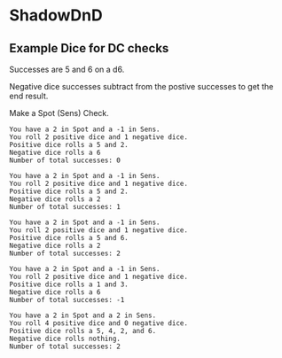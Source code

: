 # ShadowDnD

## Example Dice for DC checks

Successes are 5 and 6 on a d6.

Negative dice successes subtract from the postive successes to get the end result.

Make a Spot (Sens) Check.
```
You have a 2 in Spot and a -1 in Sens.
You roll 2 positive dice and 1 negative dice.
Positive dice rolls a 5 and 2.
Negative dice rolls a 6
Number of total successes: 0
```

```
You have a 2 in Spot and a -1 in Sens.
You roll 2 positive dice and 1 negative dice.
Positive dice rolls a 5 and 2.
Negative dice rolls a 2
Number of total successes: 1
```

```
You have a 2 in Spot and a -1 in Sens.
You roll 2 positive dice and 1 negative dice.
Positive dice rolls a 5 and 6.
Negative dice rolls a 2
Number of total successes: 2
```

```
You have a 2 in Spot and a -1 in Sens.
You roll 2 positive dice and 1 negative dice.
Positive dice rolls a 1 and 3.
Negative dice rolls a 6
Number of total successes: -1
```

```
You have a 2 in Spot and a 2 in Sens.
You roll 4 positive dice and 0 negative dice.
Positive dice rolls a 5, 4, 2, and 6.
Negative dice rolls nothing.
Number of total successes: 2
```
